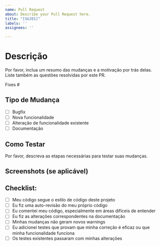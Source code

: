 ```yaml
---
name: Pull Request
about: Describe your Pull Request here.
title: "[SUJES]"
labels: ''
assignees: ''

---
```


# Descrição

Por favor, inclua um resumo das mudanças e a motivação por trás delas. Liste também as questões resolvidas por este PR.

Fixes #

## Tipo de Mudança

- [ ] Bugfix
- [ ] Nova funcionalidade
- [ ] Alteração de funcionalidade existente
- [ ] Documentação

## Como Testar

Por favor, descreva as etapas necessárias para testar suas mudanças.

## Screenshots (se aplicável)

## Checklist:

- [ ] Meu código segue o estilo de código deste projeto
- [ ] Eu fiz uma auto-revisão do meu próprio código
- [ ] Eu comentei meu código, especialmente em áreas difíceis de entender
- [ ] Eu fiz as alterações correspondentes na documentação
- [ ] Minhas mudanças não geram novos warnings
- [ ] Eu adicionei testes que provam que minha correção é eficaz ou que minha funcionalidade funciona
- [ ] Os testes existentes passaram com minhas alterações
